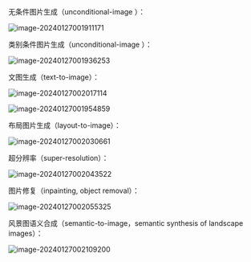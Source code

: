 无条件图片生成（unconditional-image ）：

![image-20240127001911171](assets/image-20240127001911171.png)

类别条件图片生成（unconditional-image ）：

![image-20240127001936253](assets/image-20240127001936253.png)

文图生成（text-to-image）：

![image-20240127002017114](assets/image-20240127002017114.png)

![image-20240127001954859](assets/image-20240127001954859.png)

布局图片生成（layout-to-image）：

![image-20240127002030661](assets/image-20240127002030661.png)

超分辨率（super-resolution）：

![image-20240127002043522](assets/image-20240127002043522.png)

图片修复（inpainting, object removal）：

![image-20240127002055325](assets/image-20240127002055325.png)

风景图语义合成（semantic-to-image，semantic synthesis of landscape images）：

![image-20240127002109200](assets/image-20240127002109200.png)

